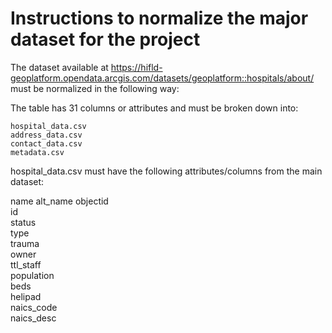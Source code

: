 # Instructions to normalize the major dataset for the project

The dataset available at https://hifld-geoplatform.opendata.arcgis.com/datasets/geoplatform::hospitals/about/ must be normalized in the following way:

The table has 31 columns or attributes and must be broken down into:

```
hospital_data.csv 
address_data.csv     
contact_data.csv     
metadata.csv
```

hospital_data.csv must have the following attributes/columns from the main dataset:

name
alt_name
objectid    
id    
status     
type    
trauma    
owner    
ttl_staff    
population    
beds      
helipad    
naics_code    
naics_desc    